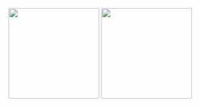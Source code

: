 <a href="https://github.com/32comma"><img src="https://github-readme-stats.vercel.app/api?username=32comma&count_private=true" height="180" /></a> <a href="https://github.com/32comma"><img src="https://github-readme-stats.vercel.app/api/top-langs/?username=32comma&hide=html,css&layout=compact" height="180" /></a>
